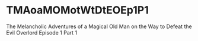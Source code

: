 # TMAoaMOMotWtDtEOEp1P1
The Melancholic Adventures of a Magical Old Man on the Way to Defeat the Evil Overlord Episode 1 Part 1
